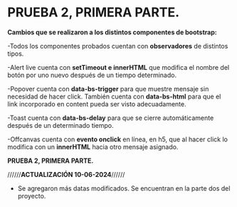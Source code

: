 # PRUEBA 2, PRIMERA PARTE.

**Cambios que se realizaron a los distintos componentes de bootstrap:**

-Todos los componentes probados cuentan con **observadores** de distintos tipos.

-Alert live cuenta con **setTimeout e innerHTML** que modifica el nombre del botón por uno nuevo después de un tiempo determinado.

-Popover cuenta con **data-bs-trigger** para que muestre mensaje sin necesidad de hacer click. También cuenta con **data-bs-html** para que el link incorporado en content pueda ser visto adecuadamente.

-Toast cuenta con **data-bs-delay** para que se cierre automáticamente después de un determinado tiempo.

-Offcanvas cuenta con **evento onclick** en línea, en h5, que al hacer click lo modifica con un **innerHTML** hacia otro mensaje asignado.


**PRUEBA 2, PRIMERA PARTE.**

//////**ACTUALIZACIÓN 10-06-2024**//////
-  Se agregaron más datas modificados. Se encuentran en la parte dos del proyecto.

